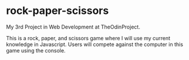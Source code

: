 # rock-paper-scissors

My 3rd Project in Web Development at TheOdinProject.

This is a rock, paper, and scissors game where I will use my current knowledge in Javascript. Users will compete against the computer in this game using the console.

